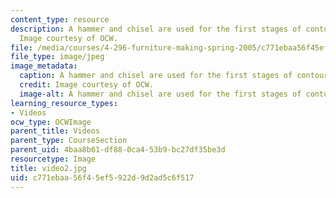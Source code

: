 ```yaml
---
content_type: resource
description: A hammer and chisel are used for the first stages of contouring a surface.
  Image courtesy of OCW.
file: /media/courses/4-296-furniture-making-spring-2005/c771ebaa56f45ef5922d9d2ad5c6f517_video2.jpg
file_type: image/jpeg
image_metadata:
  caption: A hammer and chisel are used for the first stages of contouring a surface.
  credit: Image courtesy of OCW.
  image-alt: A hammer and chisel are used for the first stages of contouring a surface.
learning_resource_types:
- Videos
ocw_type: OCWImage
parent_title: Videos
parent_type: CourseSection
parent_uid: 4baa8b61-df88-0ca4-53b9-bc27df35be3d
resourcetype: Image
title: video2.jpg
uid: c771ebaa-56f4-5ef5-922d-9d2ad5c6f517
---
```


